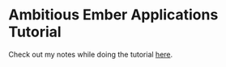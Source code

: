 Ambitious Ember Applications Tutorial
===

Check out my notes while doing the tutorial [here](http://landonmarder.com/posts/2014/05/17/ambitious-ember-book-notes.html).
